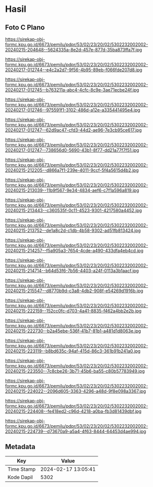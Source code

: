 # Hasil

## Foto C Plano

https://sirekap-obj-formc.kpu.go.id/6673/pemilu/pdpr/53/02/23/20/02/5302232002002-20240215-204648--5624335a-8e2d-457e-877d-35ba873ffa7f.jpg

https://sirekap-obj-formc.kpu.go.id/6673/pemilu/pdpr/53/02/23/20/02/5302232002002-20240217-012744--e4c2a2d7-9f56-4b95-89eb-f066fde207d8.jpg

https://sirekap-obj-formc.kpu.go.id/6673/pemilu/pdpr/53/02/23/20/02/5302232002002-20240217-012745--b763211a-abc4-4cfc-8c9e-3ae71ecbe24f.jpg

https://sirekap-obj-formc.kpu.go.id/6673/pemilu/pdpr/53/02/23/20/02/5302232002002-20240217-012746--975591f1-3102-486d-a12e-a335441495e4.jpg

https://sirekap-obj-formc.kpu.go.id/6673/pemilu/pdpr/53/02/23/20/02/5302232002002-20240217-012747--62d9ac47-cfd3-44d2-ae96-7e3cb95ce617.jpg

https://sirekap-obj-formc.kpu.go.id/6673/pemilu/pdpr/53/02/23/20/02/5302232002002-20240217-012747--738656d0-5690-43b1-8f77-dd21a77f7f51.jpg

https://sirekap-obj-formc.kpu.go.id/6673/pemilu/pdpr/53/02/23/20/02/5302232002002-20240215-212205--d866a7f1-239e-4011-9ccf-5f4a5615d4b2.jpg

https://sirekap-obj-formc.kpu.go.id/6673/pemilu/pdpr/53/02/23/20/02/5302232002002-20240215-213039--11b9f567-9e34-4834-aef6-c7f1a596a819.jpg

https://sirekap-obj-formc.kpu.go.id/6673/pemilu/pdpr/53/02/23/20/02/5302232002002-20240215-213443--c360535f-0c11-4523-9301-4217580a4452.jpg

https://sirekap-obj-formc.kpu.go.id/6673/pemilu/pdpr/53/02/23/20/02/5302232002002-20240215-213752--de1a8c2d-c1db-4b58-9302-ad51fb813424.jpg

https://sirekap-obj-formc.kpu.go.id/6673/pemilu/pdpr/53/02/23/20/02/5302232002002-20240215-214257--f5a905a3-7654-4cde-a490-433dfa4eb4cd.jpg

https://sirekap-obj-formc.kpu.go.id/6673/pemilu/pdpr/53/02/23/20/02/5302232002002-20240215-214714--b64d53f6-7b56-4403-a24f-0113a3b1aacf.jpg

https://sirekap-obj-formc.kpu.go.id/6673/pemilu/pdpr/53/02/23/20/02/5302232002002-20240215-215547--d8770b9d-c3a8-4db2-908f-e54269d1916b.jpg

https://sirekap-obj-formc.kpu.go.id/6673/pemilu/pdpr/53/02/23/20/02/5302232002002-20240215-222159--152cc0fc-d703-4a41-8835-f462a4bb2e2b.jpg

https://sirekap-obj-formc.kpu.go.id/6673/pemilu/pdpr/53/02/23/20/02/5302232002002-20240215-222730--b2a45ebe-536f-41b7-81b1-a481d1d8063e.jpg

https://sirekap-obj-formc.kpu.go.id/6673/pemilu/pdpr/53/02/23/20/02/5302232002002-20240215-223119--b8bd635c-94af-415d-86c3-361b91b241a0.jpg

https://sirekap-obj-formc.kpu.go.id/6673/pemilu/pdpr/53/02/23/20/02/5302232002002-20240215-223550--7c8cbe26-3b71-45b6-ba55-c80b57783949.jpg

https://sirekap-obj-formc.kpu.go.id/6673/pemilu/pdpr/53/02/23/20/02/5302232002002-20240215-224022--2096d605-3363-4296-a48d-9f8e098a3367.jpg

https://sirekap-obj-formc.kpu.go.id/6673/pemilu/pdpr/53/02/23/20/02/5302232002002-20240215-224408--fe418ed2-c96d-4218-a0ba-fb3d81439dbf.jpg

https://sirekap-obj-formc.kpu.go.id/6673/pemilu/pdpr/53/02/23/20/02/5302232002002-20240215-224739--d73670a9-a5a4-4f63-8444-64453d4ae994.jpg


## Metadata

| Key        | Value               |
| ---------- | ------------------- |
| Time Stamp | 2024-02-17 13:05:41 |
| Kode Dapil | 5302                |



